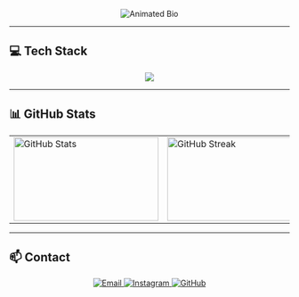 <p align="center">
  <img src="https://readme-typing-svg.herokuapp.com?font=Fira+Code&pause=1000&color=adff89&center=true&vCenter=true&width=435&lines=Automation+Engineer;Back-End+Developer;DevOps+Enthusiast;Front-End+Learner" alt="Animated Bio" />
</p>

---

## 💻 Tech Stack

<p align="center">
  <img src="https://skillicons.dev/icons?i=python,js,react,html,css,tailwind,flask,nodejs,postgres,mysql,sqlite,firebase,docker,git,github,vscode,figma,blender,postman" />
</p>

---

## 📊 GitHub Stats

<table align="center">
  <tr>
    <td>
      <img src="https://github-readme-stats.vercel.app/api?username=drndcndev&show_icons=true&theme=transparent" alt="GitHub Stats" width="260" height="150" />
    </td>
    <td>
      <img src="https://github-readme-streak-stats.herokuapp.com/?user=drndcndev&theme=transparent" alt="GitHub Streak" width="260" height="150" />
    </td>
    <td>
      <img src="https://github-readme-stats.vercel.app/api/top-langs/?username=drndcndev&layout=compact&theme=transparent" alt="Top Languages" width="260" height="150" />
    </td>
  </tr>
</table>

---

## 📫 Contact

<p align="center">
  <a href="mailto:narodecin@gmail.com">
    <img src="https://img.shields.io/badge/Email-D14836?style=for-the-badge&logo=gmail&logoColor=white" alt="Email" />
  </a>
  <a href="https://www.instagram.com/drndcndev/">
    <img src="https://img.shields.io/badge/Instagram-E4405F?style=for-the-badge&logo=instagram&logoColor=white" alt="Instagram" />
  </a>
  <a href="https://github.com/drndcndev">
    <img src="https://img.shields.io/badge/GitHub-181717?style=for-the-badge&logo=github&logoColor=white" alt="GitHub" />
  </a>
</p>





